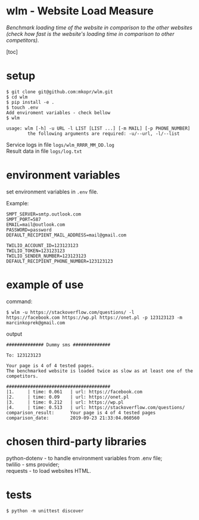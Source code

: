 # wlm - Website Load Measure
*Benchmark loading time of the website in comparison to the other
websites (check how fast is the website's loading time in comparison to
other competitors).*

[toc]

# setup
```
$ git clone git@github.com:mkopr/wlm.git
$ cd wlm
$ pip install -e .
$ touch .env
Add enviroment variables - check bellow
$ wlm 
```
```
usage: wlm [-h] -u URL -l LIST [LIST ...] [-m MAIL] [-p PHONE_NUMBER]
        the following arguments are required: -u/--url, -l/--list
```

Service logs in file `logs/wlm_RRRR_MM_DD.log`  
Result data in file `logs/log.txt`

# environment variables
set environment variables in `.env` file.  

Example:
```
SMPT_SERVER=smtp.outlook.com
SMPT_PORT=587
EMAIL=mail@outlook.com
PASSWORD=password
DEFAULT_RECIPIENT_MAIL_ADDRESS=mail@gmail.com

TWILIO_ACCOUNT_ID=123123123
TWILIO_TOKEN=123123123
TWILIO_SENDER_NUMBER=123123123
DEFAULT_RECIPIENT_PHONE_NUMBER=123123123
```

# example of use
command: 
``` 
$ wlm -u https://stackoverflow.com/questions/ -l
https://facebook.com https://wp.pl https://onet.pl -p 123123123 -m
marcinkoprek@gmail.com
```  
output
``` 
############## Dummy sms ##############

To: 123123123

Your page is 4 of 4 tested pages.
The benchmarked website is loaded twice as slow as at least one of the 
competitors.

#######################################
|1. 	| time: 0.061 	| url: https://facebook.com
|2. 	| time: 0.09 	| url: https://onet.pl
|3. 	| time: 0.212 	| url: https://wp.pl
|4. 	| time: 0.513 	| url: https://stackoverflow.com/questions/
comparison_result:		Your page is 4 of 4 tested pages
comparison_date:		2019-09-23 21:33:04.060560
```

# chosen third-party libraries
python-dotenv - to handle environment variables from .env file;  
twlilio - sms provider;  
requests - to load websites HTML.

# tests
```
$ python -m unittest discover
```